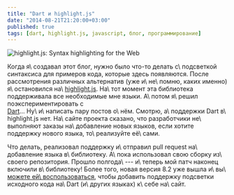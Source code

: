 ```yaml
---
title: "Dart и highlight.js"
date: "2014-08-21T21:20:00+03:00"
published: true
tags: [dart, highlight.js, javascript, блог, программирование]
---
```


![](/images/3rd-party/highlight-js.png "highlight.js: Syntax highlighting for the Web")

Когда я\ создавал этот блог, нужно было что-то делать с\ подсветкой синтаксиса для примеров кода, которые здесь
появляются. После рассмотрения различных альтернатив (уже и\ не\ помню, каких именно) я\ остановился на\ [highlight.js].
На\ тот момент эта библиотека поддерживала все необходимые мне языки. А\ потом я\ решил поэкспериментировать с\
[Dart]... Ну\ и\ написать пару постов о\ нём. Смотрю, а\ поддержки Dart в\ highlight.js нет. На\ сайте проекта сказано,
что разработчики не\ выполняют заказы на\ добавление новых языков, если хотите поддержку нового языка, то\ реализуйте
её\ сами.

Что делать, реализовал поддержку и\ отправил pull request на\ добавление языка в\ библиотеку. А\ пока использовал свою
сборку из\ своего репозитория. Прошло полгода\ --- и\ теперь мой патч наконец включили в\ библиотеку! Более того, новая
версия 8.2 уже вышла и\ вы\ [можете ей\ воспользоваться][download], чтобы добавить поддержку подсветки исходного кода
на\ Dart (и\ других языках) к\ себе на\ сайт.

[Dart]: https://www.dartlang.org/
[download]: https://highlightjs.org/download/
[highlight.js]: https://highlightjs.org/
